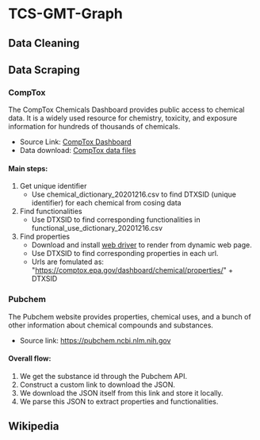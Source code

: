 # TCS-GMT-Graph
## Data Cleaning

## Data Scraping
### CompTox
The CompTox Chemicals Dashboard provides public access to chemical data. It is a widely used resource for chemistry, toxicity, and exposure information for hundreds of thousands of chemicals.
- Source Link: [CompTox Dashboard](https://comptox.epa.gov/dashboard/)
- Data download: [CompTox data files](https://epa.figshare.com/articles/dataset/The_Chemical_and_Products_Database_CPDat_MySQL_Data_File/5352997)
#### Main steps:
1. Get unique identifier
   - Use chemical_dictionary_20201216.csv to find DTXSID (unique identifier) for each chemical from cosing data
3. Find functionalities
   - Use DTXSID to find corresponding functionalities in functional_use_dictionary_20201216.csv
5. Find properties
   - Download and install [web driver](https://www.selenium.dev/documentation/webdriver/getting_started/install_drivers/) to render from dynamic web page.
   - Use DTXSID to find corresponding properties in each url.
   - Urls are fomulated as: "https://comptox.epa.gov/dashboard/chemical/properties/" + DTXSID

### Pubchem
The Pubchem website provides properties, chemical uses, and a bunch of other information about chemical compounds and substances.
- Source link: https://pubchem.ncbi.nlm.nih.gov
#### Overall flow:
1. We get the substance id through the Pubchem API.
2. Construct a custom link to download the JSON.
3. We download the JSON itself from this link and store it locally.
4. We parse this JSON to extract properties and functionalities.

## Wikipedia
